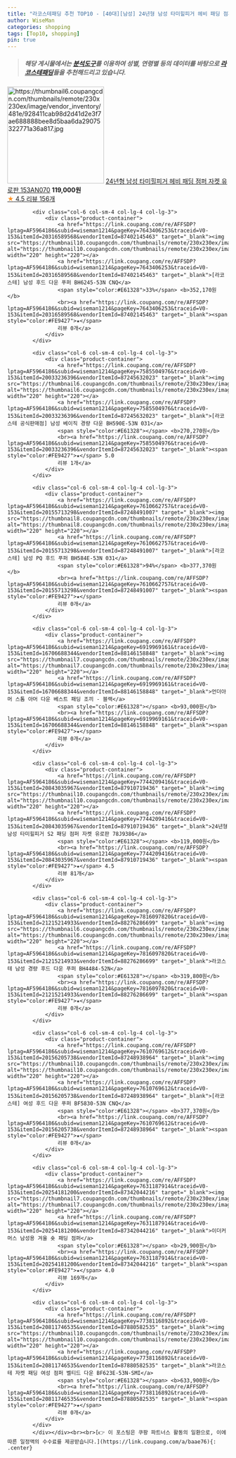 ```yaml
---
title: "라코스테패딩 추천 TOP10 - [40대][남성] 24년형 남성 타미힐피거 헤비 패딩 점퍼 자켓 유로판 153AN070"
author: WiseMan
categories: shopping
tags: [Top10, shopping]
pin: true
---
```


> ##### 해당 게시물에서는 [**분석도구**](https://itemscout.io/)를 이용하여 **성별**, **연령별** 등의 데이터를 바탕으로 [**라코스테패딩**](https://link.coupang.com/a/baae76)들을 추천해드리고 있습니다.
<div class="container"><div class="row">
            <div class="col-6 col-sm-4 col-lg-4 col-lg-3">
                <div class="product-container">
                    <a href="https://link.coupang.com/re/AFFSDP?lptag=AF5964186&subid=wiseman1214&pageKey=7744209340&traceid=V0-153&itemId=20843035632&vendorItemId=87910719026" target="_blank"><img src="https://thumbnail6.coupangcdn.com/thumbnails/remote/230x230ex/image/vendor_inventory/481e/928411cab98d2d41d2e3f7ae688888bee8d5baa6da29075322771a36a817.jpg" alt="https://thumbnail6.coupangcdn.com/thumbnails/remote/230x230ex/image/vendor_inventory/481e/928411cab98d2d41d2e3f7ae688888bee8d5baa6da29075322771a36a817.jpg" width="220" height="220"></a>
                    <a href="https://link.coupang.com/re/AFFSDP?lptag=AF5964186&subid=wiseman1214&pageKey=7744209340&traceid=V0-153&itemId=20843035632&vendorItemId=87910719026" target="_blank">24년형 남성 타미힐피거 헤비 패딩 점퍼 자켓 유로판 153AN070</a>
                    <span style="color:#E61328"></span> <b>119,000원</b>
                    <br><a href="https://link.coupang.com/re/AFFSDP?lptag=AF5964186&subid=wiseman1214&pageKey=7744209340&traceid=V0-153&itemId=20843035632&vendorItemId=87910719026" target="_blank"><span style="color:#FE9427">★</span> 4.5
                    리뷰 156개</a>
                </div>
            </div>
            
            <div class="col-6 col-sm-4 col-lg-4 col-lg-3">
                <div class="product-container">
                    <a href="https://link.coupang.com/re/AFFSDP?lptag=AF5964186&subid=wiseman1214&pageKey=7643406253&traceid=V0-153&itemId=20316589568&vendorItemId=87402145463" target="_blank"><img src="https://thumbnail10.coupangcdn.com/thumbnails/remote/230x230ex/image/vendor_inventory/7ea8/63cf7fcdbb7ad43312e905e5bc72bd0c30861660e8305498aade16bfc068.jpg" alt="https://thumbnail10.coupangcdn.com/thumbnails/remote/230x230ex/image/vendor_inventory/7ea8/63cf7fcdbb7ad43312e905e5bc72bd0c30861660e8305498aade16bfc068.jpg" width="220" height="220"></a>
                    <a href="https://link.coupang.com/re/AFFSDP?lptag=AF5964186&subid=wiseman1214&pageKey=7643406253&traceid=V0-153&itemId=20316589568&vendorItemId=87402145463" target="_blank">[라코스테] 남성 후드 다운 푸퍼 BH6245-53N CNQ</a>
                    <span style="color:#E61328">33%</span> <b>352,170원</b>
                    <br><a href="https://link.coupang.com/re/AFFSDP?lptag=AF5964186&subid=wiseman1214&pageKey=7643406253&traceid=V0-153&itemId=20316589568&vendorItemId=87402145463" target="_blank"><span style="color:#FE9427">★</span> 
                    리뷰 0개</a>
                </div>
            </div>
            
            <div class="col-6 col-sm-4 col-lg-4 col-lg-3">
                <div class="product-container">
                    <a href="https://link.coupang.com/re/AFFSDP?lptag=AF5964186&subid=wiseman1214&pageKey=7585504976&traceid=V0-153&itemId=20033236396&vendorItemId=87245632023" target="_blank"><img src="https://thumbnail6.coupangcdn.com/thumbnails/remote/230x230ex/image/vendor_inventory/327a/c38536560c696decc9d0a016e011ad2f8aeb39ef0bdf010b1c25b142400d.jpg" alt="https://thumbnail6.coupangcdn.com/thumbnails/remote/230x230ex/image/vendor_inventory/327a/c38536560c696decc9d0a016e011ad2f8aeb39ef0bdf010b1c25b142400d.jpg" width="220" height="220"></a>
                    <a href="https://link.coupang.com/re/AFFSDP?lptag=AF5964186&subid=wiseman1214&pageKey=7585504976&traceid=V0-153&itemId=20033236396&vendorItemId=87245632023" target="_blank">[라코스테 공식판매점] 남성 베이직 경량 다운 BH590E-53N 031</a>
                    <span style="color:#E61328"></span> <b>270,270원</b>
                    <br><a href="https://link.coupang.com/re/AFFSDP?lptag=AF5964186&subid=wiseman1214&pageKey=7585504976&traceid=V0-153&itemId=20033236396&vendorItemId=87245632023" target="_blank"><span style="color:#FE9427">★</span> 5.0
                    리뷰 1개</a>
                </div>
            </div>
            
            <div class="col-6 col-sm-4 col-lg-4 col-lg-3">
                <div class="product-container">
                    <a href="https://link.coupang.com/re/AFFSDP?lptag=AF5964186&subid=wiseman1214&pageKey=7610662757&traceid=V0-153&itemId=20155713298&vendorItemId=87248491007" target="_blank"><img src="https://thumbnail8.coupangcdn.com/thumbnails/remote/230x230ex/image/vendor_inventory/a3fb/dc6c415e0a81e24b00cf886bb6a74779cb01501107704e305318b4a7e4f4.jpg" alt="https://thumbnail8.coupangcdn.com/thumbnails/remote/230x230ex/image/vendor_inventory/a3fb/dc6c415e0a81e24b00cf886bb6a74779cb01501107704e305318b4a7e4f4.jpg" width="220" height="220"></a>
                    <a href="https://link.coupang.com/re/AFFSDP?lptag=AF5964186&subid=wiseman1214&pageKey=7610662757&traceid=V0-153&itemId=20155713298&vendorItemId=87248491007" target="_blank">[라코스테] 남성 PQ 후드 푸퍼 BH584E-53N 031</a>
                    <span style="color:#E61328">94%</span> <b>377,370원</b>
                    <br><a href="https://link.coupang.com/re/AFFSDP?lptag=AF5964186&subid=wiseman1214&pageKey=7610662757&traceid=V0-153&itemId=20155713298&vendorItemId=87248491007" target="_blank"><span style="color:#FE9427">★</span> 
                    리뷰 0개</a>
                </div>
            </div>
            
            <div class="col-6 col-sm-4 col-lg-4 col-lg-3">
                <div class="product-container">
                    <a href="https://link.coupang.com/re/AFFSDP?lptag=AF5964186&subid=wiseman1214&pageKey=6919969161&traceid=V0-153&itemId=16706688344&vendorItemId=88146158848" target="_blank"><img src="https://thumbnail7.coupangcdn.com/thumbnails/remote/230x230ex/image/vendor_inventory/929b/7e6932c162201408e38224bd4f0f401fea6981af69b258184421a31e881e.jpg" alt="https://thumbnail7.coupangcdn.com/thumbnails/remote/230x230ex/image/vendor_inventory/929b/7e6932c162201408e38224bd4f0f401fea6981af69b258184421a31e881e.jpg" width="220" height="220"></a>
                    <a href="https://link.coupang.com/re/AFFSDP?lptag=AF5964186&subid=wiseman1214&pageKey=6919969161&traceid=V0-153&itemId=16706688344&vendorItemId=88146158848" target="_blank">언더아머 스톰 아머 다운 베스트 패딩 조끼 - 블랙</a>
                    <span style="color:#E61328"></span> <b>93,000원</b>
                    <br><a href="https://link.coupang.com/re/AFFSDP?lptag=AF5964186&subid=wiseman1214&pageKey=6919969161&traceid=V0-153&itemId=16706688344&vendorItemId=88146158848" target="_blank"><span style="color:#FE9427">★</span> 
                    리뷰 0개</a>
                </div>
            </div>
            
            <div class="col-6 col-sm-4 col-lg-4 col-lg-3">
                <div class="product-container">
                    <a href="https://link.coupang.com/re/AFFSDP?lptag=AF5964186&subid=wiseman1214&pageKey=7744209416&traceid=V0-153&itemId=20843035967&vendorItemId=87910719436" target="_blank"><img src="https://thumbnail10.coupangcdn.com/thumbnails/remote/230x230ex/image/vendor_inventory/6cef/14cad2003531f8beacd0ca9f9f6eeb4a53c0e895d837a8501c55cbb9002e.jpg" alt="https://thumbnail10.coupangcdn.com/thumbnails/remote/230x230ex/image/vendor_inventory/6cef/14cad2003531f8beacd0ca9f9f6eeb4a53c0e895d837a8501c55cbb9002e.jpg" width="220" height="220"></a>
                    <a href="https://link.coupang.com/re/AFFSDP?lptag=AF5964186&subid=wiseman1214&pageKey=7744209416&traceid=V0-153&itemId=20843035967&vendorItemId=87910719436" target="_blank">24년형 남성 타미힐피거 S2 패딩 점퍼 자켓 유로판 78J9386</a>
                    <span style="color:#E61328"></span> <b>119,000원</b>
                    <br><a href="https://link.coupang.com/re/AFFSDP?lptag=AF5964186&subid=wiseman1214&pageKey=7744209416&traceid=V0-153&itemId=20843035967&vendorItemId=87910719436" target="_blank"><span style="color:#FE9427">★</span> 4.5
                    리뷰 81개</a>
                </div>
            </div>
            
            <div class="col-6 col-sm-4 col-lg-4 col-lg-3">
                <div class="product-container">
                    <a href="https://link.coupang.com/re/AFFSDP?lptag=AF5964186&subid=wiseman1214&pageKey=7816097820&traceid=V0-153&itemId=21215214933&vendorItemId=88276286699" target="_blank"><img src="https://thumbnail6.coupangcdn.com/thumbnails/remote/230x230ex/image/vendor_inventory/5157/92741209d0d24ec8f2033101f158b720e3e6786a642854c01d014b3a82f4.JPG" alt="https://thumbnail6.coupangcdn.com/thumbnails/remote/230x230ex/image/vendor_inventory/5157/92741209d0d24ec8f2033101f158b720e3e6786a642854c01d014b3a82f4.JPG" width="220" height="220"></a>
                    <a href="https://link.coupang.com/re/AFFSDP?lptag=AF5964186&subid=wiseman1214&pageKey=7816097820&traceid=V0-153&itemId=21215214933&vendorItemId=88276286699" target="_blank">라코스테 남성 경량 후드 다운 푸퍼 BH4484-52N</a>
                    <span style="color:#E61328"></span> <b>319,800원</b>
                    <br><a href="https://link.coupang.com/re/AFFSDP?lptag=AF5964186&subid=wiseman1214&pageKey=7816097820&traceid=V0-153&itemId=21215214933&vendorItemId=88276286699" target="_blank"><span style="color:#FE9427">★</span> 
                    리뷰 0개</a>
                </div>
            </div>
            
            <div class="col-6 col-sm-4 col-lg-4 col-lg-3">
                <div class="product-container">
                    <a href="https://link.coupang.com/re/AFFSDP?lptag=AF5964186&subid=wiseman1214&pageKey=7610769612&traceid=V0-153&itemId=20156205738&vendorItemId=87248938964" target="_blank"><img src="https://thumbnail10.coupangcdn.com/thumbnails/remote/230x230ex/image/vendor_inventory/59ca/43c34b4f0eef3490453bfdf35b26f069bab33ea53aebf68fcadc7d6f52b1.jpg" alt="https://thumbnail10.coupangcdn.com/thumbnails/remote/230x230ex/image/vendor_inventory/59ca/43c34b4f0eef3490453bfdf35b26f069bab33ea53aebf68fcadc7d6f52b1.jpg" width="220" height="220"></a>
                    <a href="https://link.coupang.com/re/AFFSDP?lptag=AF5964186&subid=wiseman1214&pageKey=7610769612&traceid=V0-153&itemId=20156205738&vendorItemId=87248938964" target="_blank">[라코스테] 여성 후드 다운 푸퍼 BF5830-53N CNQ</a>
                    <span style="color:#E61328"></span> <b>377,370원</b>
                    <br><a href="https://link.coupang.com/re/AFFSDP?lptag=AF5964186&subid=wiseman1214&pageKey=7610769612&traceid=V0-153&itemId=20156205738&vendorItemId=87248938964" target="_blank"><span style="color:#FE9427">★</span> 
                    리뷰 0개</a>
                </div>
            </div>
            
            <div class="col-6 col-sm-4 col-lg-4 col-lg-3">
                <div class="product-container">
                    <a href="https://link.coupang.com/re/AFFSDP?lptag=AF5964186&subid=wiseman1214&pageKey=7631187914&traceid=V0-153&itemId=20254181200&vendorItemId=87342044216" target="_blank"><img src="https://thumbnail7.coupangcdn.com/thumbnails/remote/230x230ex/image/vendor_inventory/0b6a/10d0edc03bbf441fc95a80e24d4b001d7637e3d081f839d29536eba4aa61.png" alt="https://thumbnail7.coupangcdn.com/thumbnails/remote/230x230ex/image/vendor_inventory/0b6a/10d0edc03bbf441fc95a80e24d4b001d7637e3d081f839d29536eba4aa61.png" width="220" height="220"></a>
                    <a href="https://link.coupang.com/re/AFFSDP?lptag=AF5964186&subid=wiseman1214&pageKey=7631187914&traceid=V0-153&itemId=20254181200&vendorItemId=87342044216" target="_blank">이더커머스 남성용 겨울 숏 패딩 점퍼</a>
                    <span style="color:#E61328"></span> <b>29,900원</b>
                    <br><a href="https://link.coupang.com/re/AFFSDP?lptag=AF5964186&subid=wiseman1214&pageKey=7631187914&traceid=V0-153&itemId=20254181200&vendorItemId=87342044216" target="_blank"><span style="color:#FE9427">★</span> 4.0
                    리뷰 169개</a>
                </div>
            </div>
            
            <div class="col-6 col-sm-4 col-lg-4 col-lg-3">
                <div class="product-container">
                    <a href="https://link.coupang.com/re/AFFSDP?lptag=AF5964186&subid=wiseman1214&pageKey=7738116892&traceid=V0-153&itemId=20811746535&vendorItemId=87880582535" target="_blank"><img src="https://thumbnail10.coupangcdn.com/thumbnails/remote/230x230ex/image/vendor_inventory/9f47/f4a6404a508e6fc76fc96968fd0e53330cdc22cf2fa651bfb33c36f7662c.png" alt="https://thumbnail10.coupangcdn.com/thumbnails/remote/230x230ex/image/vendor_inventory/9f47/f4a6404a508e6fc76fc96968fd0e53330cdc22cf2fa651bfb33c36f7662c.png" width="220" height="220"></a>
                    <a href="https://link.coupang.com/re/AFFSDP?lptag=AF5964186&subid=wiseman1214&pageKey=7738116892&traceid=V0-153&itemId=20811746535&vendorItemId=87880582535" target="_blank">라코스테 자켓 패딩 여성 점퍼 벨티드 다운 BF623E-53N-SMI</a>
                    <span style="color:#E61328"></span> <b>633,900원</b>
                    <br><a href="https://link.coupang.com/re/AFFSDP?lptag=AF5964186&subid=wiseman1214&pageKey=7738116892&traceid=V0-153&itemId=20811746535&vendorItemId=87880582535" target="_blank"><span style="color:#FE9427">★</span> 
                    리뷰 0개</a>
                </div>
            </div>
            </div></div><br><br>[👉 이 포스팅은 쿠팡 파트너스 활동의 일환으로, 이에 따른 일정액의 수수료를 제공받습니다.](https://link.coupang.com/a/baae76){: .center}